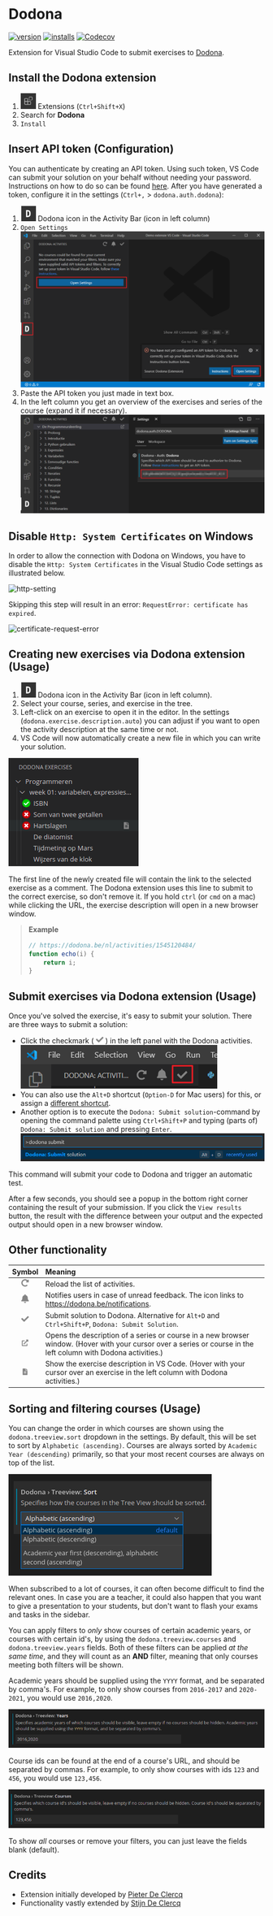 # Dodona

[![version](https://img.shields.io/visual-studio-marketplace/v/thepieterdc.dodona-plugin-vscode)](https://marketplace.visualstudio.com/items?itemName=thepieterdc.dodona-plugin-vscode)
[![installs](https://img.shields.io/visual-studio-marketplace/i/thepieterdc.dodona-plugin-vscode)](https://marketplace.visualstudio.com/items?itemName=thepieterdc.dodona-plugin-vscode)
[![Codecov](https://img.shields.io/codecov/c/gh/thepieterdc/dodona-plugin-vscode)](https://codecov.io/gh/thepieterdc/dodona-plugin-vscode)

Extension for Visual Studio Code to submit exercises to [Dodona](https://dodona.be/).

## Install the Dodona extension

1. <img src="assets/readme/extensions-view-icon.png" alt="Extensions" width=30px; /> Extensions (`Ctrl+Shift+X`)
2. Search for **Dodona**
3. `Install`

## Insert API token (Configuration)

You can authenticate by creating an API token. Using such token, VS Code can submit your solution on your behalf without needing your password. Instructions on how to do so can be found [here](https://dodona-edu.github.io/guides/creating-an-api-token/). After you have generated a token, configure it in the settings (`Ctrl+,` > `dodona.auth.dodona`):

1. <img src="assets/readme/sideview.png" alt="cogwheel" width=30px;/> Dodona icon in the Activity Bar (icon in left column)
2. `Open Settings`
   ![Open settings](assets/readme/open-settings.png)
3. Paste the API token you just made in text box.
4. In the left column you get an overview of the exercises and series of the course (expand it if necessary).
   ![API token](assets/readme/api-token.png)

## Disable `Http: System Certificates` on Windows

In order to allow the connection with Dodona on Windows, you have to disable the `Http: System Certificates` in the Visual Studio Code settings as illustrated below.

<img src="assets/readme/http-error.png" alt="http-setting"/>

Skipping this step will result in an error: `RequestError: certificate has expired`.

<img src="assets/readme/certificate-request-error.png" alt="certificate-request-error"/>

## Creating new exercises via Dodona extension (Usage)

1. <img src="assets/readme/sideview.png" alt="sideview" width=30px;/> Dodona icon in the Activity Bar (icon in left column).
2. Select your course, series, and exercise in the tree.
3. Left-click on an exercise to open it in the editor. In the settings (`dodona.exercise.description.auto`) you can adjust if you want to open the activity description at the same time or not.
4. VS Code will now automatically create a new file in which you can write your solution.

<img src="assets/readme/sideview-example.png" alt="sideview-example"/>

The first line of the newly created file will contain the link to the selected exercise as a comment. The Dodona extension uses this line to submit to the correct exercise, so don't remove it. If you hold `ctrl` (or `cmd` on a mac) while clicking the URL, the exercise description will open in a new browser window.

> **Example**
>
> ```javascript
> // https://dodona.be/nl/activities/1545120484/
> function echo(i) {
>     return i;
> }
> ```

## Submit exercises via Dodona extension (Usage)

Once you've solved the exercise, it's easy to submit your solution. There are three ways to submit a solution:

-   Click the checkmark ( <img src="assets/readme/content-page-read.png" alt="checkmark" width=15px;/> ) in the left panel with the Dodona activities.![Checkmark](assets/readme/check-mark.png)
-   You can also use the `Alt+D` shortcut (`Option-D` for Mac users) for this, or assign a [different shortcut](https://code.visualstudio.com/docs/getstarted/keybindings#_keyboard-shortcuts-editor).
-   Another option is to execute the `Dodona: Submit solution`-command by opening the command palette using `Ctrl+Shift+P` and typing (parts of) `Dodona: Submit solution` and pressing `Enter`.![Submit](assets/readme/submit2.png)

This command will submit your code to Dodona and trigger an automatic test.

After a few seconds, you should see a popup in the bottom right corner containing the result of your submission. If you click the `View results` button, the result with the difference between your output and the expected output should open in a new browser window.

## Other functionality

|                                    Symbol                                     | Meaning                                                                                                                                                          |
| :---------------------------------------------------------------------------: |:-----------------------------------------------------------------------------------------------------------------------------------------------------------------|
|       <img src="assets/readme/refresh.png" alt="refresh" width=15px;/>        | Reload the list of activities.                                                                                                                                   |
|  <img src="assets/readme/notification.png" alt="notification" width=15px;/>   | Notifies users in case of unread feedback. The icon links to https://dodona.be/notifications.                                                                    |
| <img src="assets/readme/content-page-read.png" alt="checkmark" width=15px;/>  | Submit solution to Dodona. Alternative for `Alt+D` and `Ctrl+Shift+P`, `Dodona: Submit Solution`.                                                                |
|          <img src="assets/readme/edit.png" alt="edit" width=15px;/>           | Opens the description of a series or course in a new browser window. (Hover with your cursor over a series or course in the left column with Dodona activities.) |
| <img src="assets/readme/open-description.png" alt="description" width=15px;/> | Show the exercise description in VS Code. (Hover with your cursor over an exercise in the left column with Dodona activities.)                                   |

## Sorting and filtering courses (Usage)

You can change the order in which courses are shown using the `dodona.treeview.sort` dropdown in the settings. By default, this will be set to sort by `Alphabetic (ascending)`. Courses are always sorted by `Academic Year (descending)` primarily, so that your most recent courses are always on top of the list.

![Sorting](assets/readme/sort-example.png)

When subscribed to a lot of courses, it can often become difficult to find the relevant ones. In case you are a teacher, it could also happen that you want to give a presentation to your students, but don't want to flash your exams and tasks in the sidebar.

You can apply filters to _only_ show courses of certain academic years, or courses with certain id's, by using the `dodona.treeview.courses` and `dodona.treeview.years` fields. Both of these filters can be applied _at the same time_, and they will count as an **AND** filter, meaning that only courses meeting both filters will be shown.

Academic years should be supplied using the `YYYY` format, and be separated by comma's. For example, to only show courses from `2016-2017` and `2020-2021`, you would use `2016,2020`.

![FilterYears](assets/readme/filter-years-example.png)

Course ids can be found at the end of a course's URL, and should be separated by commas. For example, to only show courses with ids `123` and `456`, you would use `123,456`.

![FilterCourses](assets/readme/filter-courses-example.png)

To show _all_ courses or remove your filters, you can just leave the fields blank (default).

## Credits

-   Extension initially developed by [Pieter De Clercq](https://thepieterdc.github.io/)
-   Functionality vastly extended by [Stijn De Clercq](https://github.com/stijndcl)
